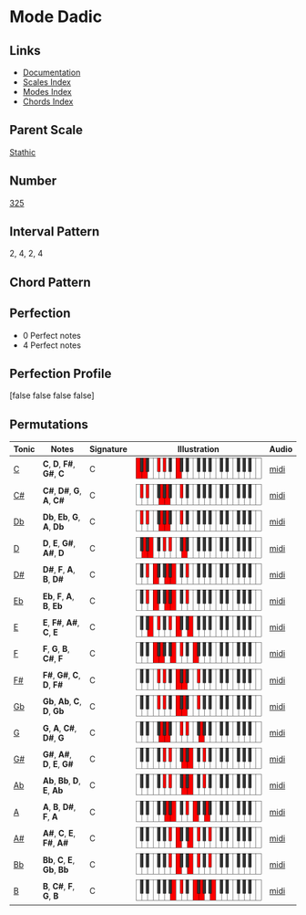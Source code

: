 # Mode Dadic

## Links

- [Documentation](index.md)
- [Scales Index](Scales.md)
- [Modes Index](Modes.md)
- [Chords Index](Chords.md)

## Parent Scale

[Stathic](ScaleStathic.md)

## Number

[325](https://ianring.com/musictheory/scales/325)

## Interval Pattern

2, 4, 2, 4

## Chord Pattern



## Perfection

- 0 Perfect notes
- 4 Perfect notes

## Perfection Profile

[false false false false]

## Permutations

| Tonic | Notes | Signature | Illustration | Audio |
|-------|-------|-----------|--------------|-------|
| [C](ModeCNaturalDadic.md) | **C**, **D**, **F#**, **G#**, **C** | C | ![CNaturalDadic](ModeCNaturalDadic.png) | [midi](https://github.com/edipermadi/music/blob/main/docs/ModeCNaturalDadic.mid?raw=true) |
| [C#](ModeCSharpDadic.md) | **C#**, **D#**, **G**, **A**, **C#** | C | ![CSharpDadic](ModeCSharpDadic.png) | [midi](https://github.com/edipermadi/music/blob/main/docs/ModeCSharpDadic.mid?raw=true) |
| [Db](ModeDFlatDadic.md) | **Db**, **Eb**, **G**, **A**, **Db** | C | ![DFlatDadic](ModeDFlatDadic.png) | [midi](https://github.com/edipermadi/music/blob/main/docs/ModeDFlatDadic.mid?raw=true) |
| [D](ModeDNaturalDadic.md) | **D**, **E**, **G#**, **A#**, **D** | C | ![DNaturalDadic](ModeDNaturalDadic.png) | [midi](https://github.com/edipermadi/music/blob/main/docs/ModeDNaturalDadic.mid?raw=true) |
| [D#](ModeDSharpDadic.md) | **D#**, **F**, **A**, **B**, **D#** | C | ![DSharpDadic](ModeDSharpDadic.png) | [midi](https://github.com/edipermadi/music/blob/main/docs/ModeDSharpDadic.mid?raw=true) |
| [Eb](ModeEFlatDadic.md) | **Eb**, **F**, **A**, **B**, **Eb** | C | ![EFlatDadic](ModeEFlatDadic.png) | [midi](https://github.com/edipermadi/music/blob/main/docs/ModeEFlatDadic.mid?raw=true) |
| [E](ModeENaturalDadic.md) | **E**, **F#**, **A#**, **C**, **E** | C | ![ENaturalDadic](ModeENaturalDadic.png) | [midi](https://github.com/edipermadi/music/blob/main/docs/ModeENaturalDadic.mid?raw=true) |
| [F](ModeFNaturalDadic.md) | **F**, **G**, **B**, **C#**, **F** | C | ![FNaturalDadic](ModeFNaturalDadic.png) | [midi](https://github.com/edipermadi/music/blob/main/docs/ModeFNaturalDadic.mid?raw=true) |
| [F#](ModeFSharpDadic.md) | **F#**, **G#**, **C**, **D**, **F#** | C | ![FSharpDadic](ModeFSharpDadic.png) | [midi](https://github.com/edipermadi/music/blob/main/docs/ModeFSharpDadic.mid?raw=true) |
| [Gb](ModeGFlatDadic.md) | **Gb**, **Ab**, **C**, **D**, **Gb** | C | ![GFlatDadic](ModeGFlatDadic.png) | [midi](https://github.com/edipermadi/music/blob/main/docs/ModeGFlatDadic.mid?raw=true) |
| [G](ModeGNaturalDadic.md) | **G**, **A**, **C#**, **D#**, **G** | C | ![GNaturalDadic](ModeGNaturalDadic.png) | [midi](https://github.com/edipermadi/music/blob/main/docs/ModeGNaturalDadic.mid?raw=true) |
| [G#](ModeGSharpDadic.md) | **G#**, **A#**, **D**, **E**, **G#** | C | ![GSharpDadic](ModeGSharpDadic.png) | [midi](https://github.com/edipermadi/music/blob/main/docs/ModeGSharpDadic.mid?raw=true) |
| [Ab](ModeAFlatDadic.md) | **Ab**, **Bb**, **D**, **E**, **Ab** | C | ![AFlatDadic](ModeAFlatDadic.png) | [midi](https://github.com/edipermadi/music/blob/main/docs/ModeAFlatDadic.mid?raw=true) |
| [A](ModeANaturalDadic.md) | **A**, **B**, **D#**, **F**, **A** | C | ![ANaturalDadic](ModeANaturalDadic.png) | [midi](https://github.com/edipermadi/music/blob/main/docs/ModeANaturalDadic.mid?raw=true) |
| [A#](ModeASharpDadic.md) | **A#**, **C**, **E**, **F#**, **A#** | C | ![ASharpDadic](ModeASharpDadic.png) | [midi](https://github.com/edipermadi/music/blob/main/docs/ModeASharpDadic.mid?raw=true) |
| [Bb](ModeBFlatDadic.md) | **Bb**, **C**, **E**, **Gb**, **Bb** | C | ![BFlatDadic](ModeBFlatDadic.png) | [midi](https://github.com/edipermadi/music/blob/main/docs/ModeBFlatDadic.mid?raw=true) |
| [B](ModeBNaturalDadic.md) | **B**, **C#**, **F**, **G**, **B** | C | ![BNaturalDadic](ModeBNaturalDadic.png) | [midi](https://github.com/edipermadi/music/blob/main/docs/ModeBNaturalDadic.mid?raw=true) |
